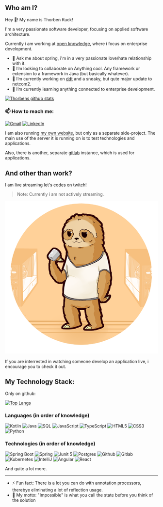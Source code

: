 ## Who am I?

Hey 👋! My name is Thorben Kuck!

I'm a very passionate software developer, focusing on applied software architecture.

Currently i am working at [open knowledge](https://www.openknowledge.de/), where i focus on enterprise development.

- 💬 Ask me about spring, i'm in a very passionate love/hate relationship with it.
- 👯 I’m looking to collaborate on Anything cool. Any framework or extension to a framework in Java (but basically whatever).
- 🔭 I’m currently working on [ddt](https://github.com/ThorbenKuck/data-driven-tests) and a sneaky, but qute major update to [netcom2](https://github.com/ThorbenKuck/NetCom2).
- 🌱 I’m currently learning anything connected to enterprise development.

[![Thorbens github stats](https://github-readme-stats.vercel.app/api?username=ThorbenKuck&theme=dark&show_icons=true)](https://github.com/ThorbenKuck/github-readme-stats)

### 📫 How to reach me: 

[![Gmail](https://img.shields.io/badge/-GMAIL-D14836?style=for-the-badge&logo=gmail&logoColor=white)](mailto:thorben.kuck@gmail.com)
[![LinkedIn](https://img.shields.io/badge/-XING-0077B5?style=for-the-badge&logo=xing&logoColor=white)](https://www.xing.com/profile/Thorben_Kuck)

I am also running [my own website](https://thorbenkuck.de), but only as a separate side-project. The main use of the server it is running on is to test technologies and applications.

Also, there is another, separate [gitlab](https://git.thorbenkuck.de) instance, which is used for applications.

## And other than work?

I am live streaming let's codes on twitch!

> Note: Currently i am not actively streaming.

[![Twitch](twitch-icon.png)](https://www.twitch.tv/coffeeslothcoding)

 If you are interrested in watching someone develop an application live, i encourage you to check it out.

## My Technology Stack:

Only on github:

[![Top Langs](https://github-readme-stats.vercel.app/api/top-langs/?username=ThorbenKuck&theme=dark&layout=compact)](https://github.com/ThorbenKuck/github-readme-stats)

### Languages (in order of knowledge)

![Kotlin](https://img.shields.io/badge/-Koltin-000000?style=flat-square&logo=Kotlin)
![Java](https://img.shields.io/badge/-Java-000000?style=flat-square&logo=java)
![SQL](https://img.shields.io/badge/-SQL-000000?style=flat-square&logo=postgresql)
![JavaScript](https://img.shields.io/badge/-JavaScript-000000?style=flat-square&logo=javascript)
![TypeScript](https://img.shields.io/badge/-TypeScript-000000?style=flat-square&logo=typescript)
![HTML5](https://img.shields.io/badge/-HTML5-000000?style=flat-square&logo=html5)
![CSS3](https://img.shields.io/badge/-CSS3-000000?style=flat-square&logo=CSS3)
![Python](https://img.shields.io/badge/-Python-000000?style=flat-square&logo=python)

### Technologies (in order of knowledge)

![Spring Boot](https://img.shields.io/badge/-Spring_Boot-000000?style=flat-square&logo=spring-boot)
![Spring](https://img.shields.io/badge/-Spring-000000?style=flat-square&logo=spring)
![Junit 5](https://img.shields.io/badge/-Junit_5-000000?style=flat-square&logo=junit5)
![Postgres](https://img.shields.io/badge/-Postgres-000000?style=flat-square&logo=postgresql)
![Github](https://img.shields.io/badge/-Github-000000?style=flat-square&logo=github)
![Gitlab](https://img.shields.io/badge/-Gitlab-000000?style=flat-square&logo=gitlab)
![Kubernetes](https://img.shields.io/badge/-Kubernetes-000000?style=flat-square&logo=kubernetes)
![IntelliJ](https://img.shields.io/badge/-IntelliJ-000000?style=flat-square&logo=intellij-idea)
![Angular](https://img.shields.io/badge/-Angular-000000?style=flat-square&logo=angular)
![React](https://img.shields.io/badge/-React-000000?style=flat-square&logo=react)

And quite a lot more.

---
 
- ⚡ Fun fact: There is a lot you can do with annotation processors, therebye eliminating a lot of reflection usage.
- 🤔 My motto: "Impossible" is what you call the state before you think of the solution 
